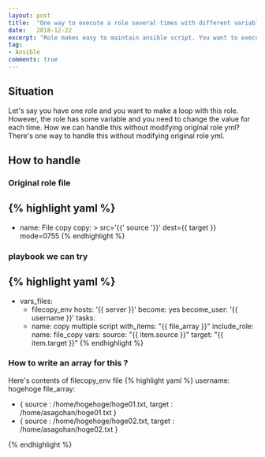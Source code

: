 ```yaml
---
layout: post
title:  "One way to execute a role several times with different variable in Ansible"
date:   2018-12-22
excerpt: "Role makes easy to maintain ansible script. You want to execute same role with different variable several times. How can we write such code?"
tag:
- Ansible 
comments: true
--- 
```


## Situation
Let's say you have one role and you want to make a loop with this role. 
However, the role has some variable and you need to change the value for each time.
How we can handle this without modifying original role yml?
There's one way to handle this without modifying original role yml.

## How to handle
### Original role file
{% highlight yaml %}
---
- name: File copy
  copy: >
    src='{{' source '}}'
    dest={{ target }}
    mode=0755
{% endhighlight %}

### playbook we can try
{% highlight yaml %}
---
- vars_files:
    - filecopy_env
  hosts: '{{ server }}'
  become: yes
  become_user: '{{ username }}'
  tasks:
    - name: copy multiple script
      with_items: "{{ file_array }}"
      include_role:
        name: file_copy
      vars:
        source: "{{ item.source }}"
        target: "{{ item.target }}"
{% endhighlight %}

### How to write an array for this ?
Here's contents of filecopy_env file
{% highlight yaml %}
username: hogehoge
file_array:
  - { source : /home/hogehoge/hoge01.txt, target : /home/asagohan/hoge01.txt }
  - { source : /home/hogehoge/hoge02.txt, target : /home/asagohan/hoge02.txt }

{% endhighlight %}
